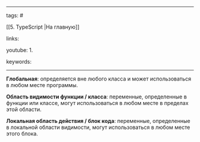 ____

tags: #

[[5. TypeScript |На главную]]

links: 

youtube: 
1. 

keywords:

_____

**Глобальная**: определяется вне любого класса и может использоваться в любом месте программы.  
  
**Область видимости функции / класса**: переменные, определенные в функции или классе, могут использоваться в любом месте в пределах этой области.  
  
**Локальная область действия / блок кода**: переменные, определенные в локальной области видимости, могут использоваться в любом месте этого блока.